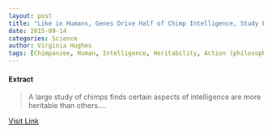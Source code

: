 ```yaml
---
layout: post
title: "Like in Humans, Genes Drive Half of Chimp Intelligence, Study Finds"
date: 2015-09-14
categories: Science
author: Virginia Hughes
tags: [Chimpanzee, Human, Intelligence, Heritability, Action (philosophy), Neuropsychological assessment, Neuropsychology, Epistemology, Phenomenology, Emergence, Neuroscience, Behavioural sciences, Cognitive science, Cognition, Psychology, Psychological concepts]
---
```





#### Extract
>A large study of chimps finds certain aspects of intelligence are more heritable than others....



[Visit Link](http://feeds.nationalgeographic.com/~r/ng/News/News_Main/~3/8UsdF1fTC8g/)


